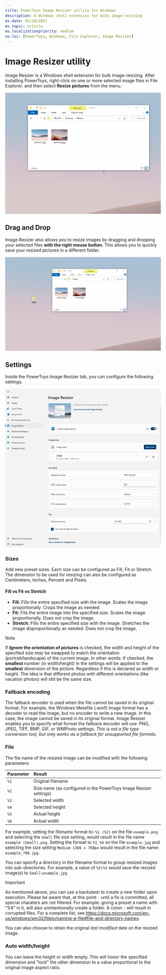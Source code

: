```yaml
---
title: PowerToys Image Resizer utility for Windows
description: A Windows shell extension for bulk image-resizing
ms.date: 05/28/2021
ms.topic: article
ms.localizationpriority: medium
no-loc: [PowerToys, Windows, File Explorer, Image Resizer]
---
```


# Image Resizer utility

Image Resizer is a Windows shell extension for bulk image-resizing. After installing PowerToys, right-click on one or more selected image files in File Explorer, and then select **Resize pictures** from the menu.

![Image Resizer Demo](../images/powertoys-resize-images.gif)

## Drag and Drop

Image Resizer also allows you to resize images by dragging and dropping your selected files **with the right mouse button**. This allows you to quickly save your resized pictures in a different folder.

![Image Resizer Drag And Drop Demo](../images/powertoys-resize-drag-drop.gif)

## Settings

Inside the PowerToys Image Resizer tab, you can configure the following settings.

![PowerToys Image Resize Settings Menu](../images/powertoys-imageresize-settings.png)

### Sizes

Add new preset sizes. Each size can be configured as Fill, Fit or Stretch. The dimension to be used for resizing can also be configured as Centimeters, Inches, Percent and Pixels.

#### Fill vs Fit vs Stretch

- **Fill:** Fills the entire specified size with the image. Scales the image proportionally. Crops the image as needed.
- **Fit:** Fits the entire image into the specified size. Scales the image proportionally. Does not crop the image.
- **Stretch:** Fills the entire specified size with the image. Stretches the image disproportionally as needed. Does not crop the image.

> [!NOTE]
> If **Ignore the orientation of pictures** is checked, the width and height of the specified size _may_ be swapped to match the orientation (portrait/landscape) of the current image. In other words: If checked, the **smallest** number (in width/height) in the settings will be applied to the **smallest** dimension of the picture. Regardless if this is declared as width or height. The idea is that different photos with different orientations (like vacation photos) will still be the same size.


### Fallback encoding

The fallback encoder is used when the file cannot be saved in its original format. For example, the Windows Metafile (.wmf) image format has a decoder to read the image, but no encoder to write a new image. In this case, the image cannot be saved in its original format. Image Resizer enables you to specify what format the fallback encoder will use: PNG, JPEG, TIFF, BMP, GIF, or WMPhoto settings. *This is not a file type conversion tool, but only works as a fallback for unsupported file formats.*

### File

The file name of the resized image can be modified with the following parameters:

| Parameter | Result |
| :--- | :--- |
| `%1` | Original filename |
| `%2` | Size name (as configured in the PowerToys Image Resizer settings) |
| `%3` | Selected width |
| `%4` | Selected height |
| `%5` | Actual height |
| `%6` | Actual width |

For example, setting the filename format to: `%1 (%2)` on the file `example.png` and selecting the `Small` file size setting, would result in the file name `example (Small).png`. Setting the format to `%1_%4` on the file `example.jpg` and selecting the size setting `Medium 1366 x 768px` would result in the file name: `example_768.jpg`.

You can specify a directory in the filename format to group resized images into sub-directories. For example, a value of `%2\%1` would save the resized image(s) to `Small\example.jpg`

<!-- [Jay] remove following warning if/when a solution is committed -->
> [!IMPORTANT]
> As mentioned above, you can use a backslash to create a new folder upon execution. Please be aware that, at this point - until a fix is committed, all special charaters are not filtered. For example: giving a preset a name with "1/4" in it, will also unintentionally create a folder. A colon `:` will result in corrupted files. For a complete list, see https://docs.microsoft.com/en-us/windows/win32/fileio/naming-a-file#file-and-directory-names.

You can also choose to retain the original *last modified* date on the resized image.

### Auto width/height

You can leave the height or width empty. This will honor the specified dimension and "lock" the other dimension to a value proportional to the original image aspect ratio.
